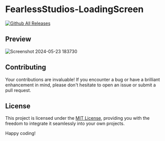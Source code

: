 # FearlessStudios-LoadingScreen
 
[![Github All Releases](https://img.shields.io/github/downloads/FearlessNite345/FearlessStudios-LoadingScreen/total.svg)]()

## Preview
![Screenshot 2024-05-23 183730](https://github.com/FearlessNite345/FearlessStudios-LoadingScreen/assets/110247392/c4d0b76a-dc9b-4518-8d71-76f87a57aa3d)

## Contributing

Your contributions are invaluable! If you encounter a bug or have a brilliant enhancement in mind, please don't hesitate to open an issue or submit a pull request.

## License

This project is licensed under the [MIT License](LICENSE), providing you with the freedom to integrate it seamlessly into your own projects.

Happy coding!
